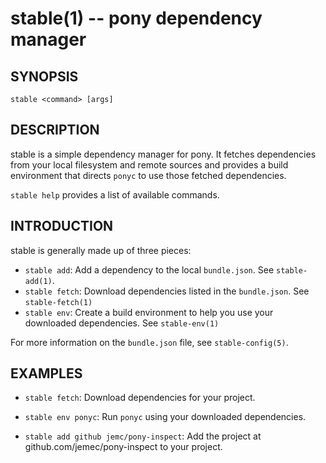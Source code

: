 stable(1) -- pony dependency manager
====================================

## SYNOPSIS

    stable <command> [args]

## DESCRIPTION

stable is a simple dependency manager for pony. It fetches
dependencies from your local filesystem and remote sources
and provides a build environment that directs `ponyc` to use
those fetched dependencies.

`stable help` provides a list of available commands.

## INTRODUCTION

stable is generally made up of three pieces:

* `stable add`:
  Add a dependency to the local `bundle.json`. See `stable-add(1)`.
* `stable fetch`:
  Download dependencies listed in the `bundle.json`. See `stable-fetch(1)`
* `stable env`:
  Create a build environment to help you use your downloaded dependencies.
  See `stable-env(1)`

For more information on the `bundle.json` file, see `stable-config(5)`.

## EXAMPLES

* `stable fetch`:
Download dependencies for your project.

* `stable env ponyc`:
Run `ponyc` using your downloaded dependencies.

* `stable add github jemc/pony-inspect`:
Add the project at github.com/jemec/pony-inspect to your project.
